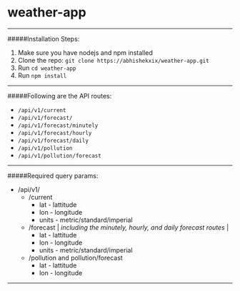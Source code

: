 # weather-app

---

#####Installation Steps:

1. Make sure you have nodejs and npm installed
2. Clone the repo: `git clone https://abhishekxix/weather-app.git`
3. Run `cd weather-app`
4. Run `npm install`

---

#####Following are the API routes:

- `/api/v1/current`
- `/api/v1/forecast/`
- `/api/v1/forecast/minutely`
- `/api/v1/forecast/hourly`
- `/api/v1/forecast/daily`
- `/api/v1/pollution`
- `/api/v1/pollution/forecast`

---

#####Required query params:

- /api/v1/
  - /current
    - lat - lattitude
    - lon - longitude
    - units - metric/standard/imperial
  - /forecast | _including the minutely, hourly, and daily forecast routes_ |
    - lat - lattitude
    - lon - longitude
    - units - metric/standard/imperial
  - /pollution and pollution/forecast
    - lat - lattitude
    - lon - longitude

---
